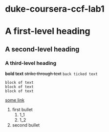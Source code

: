 # duke-coursera-ccf-lab1
# A first-level heading
## A second-level heading
### A third-level heading

**bold text**
~~strike through text~~
`back ticked text`
```
block of text
block of text
block of text
```
[some link](http://www.yahoo.com)
1. first bullet
    1. 1_1
    2. 1_2
2. second bullet

